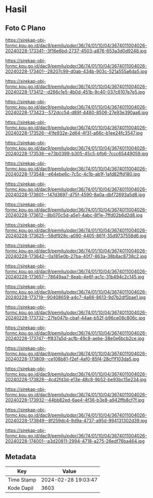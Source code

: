 # Hasil

## Foto C Plano

https://sirekap-obj-formc.kpu.go.id/dac9/pemilu/pdpr/36/74/01/10/04/3674011004026-20240228-173341--3f16e6bd-2737-4503-a876-653a3d0d9248.jpg

https://sirekap-obj-formc.kpu.go.id/dac9/pemilu/pdpr/36/74/01/10/04/3674011004026-20240228-173401--28207c99-d0ab-434b-903c-521a555a6da5.jpg

https://sirekap-obj-formc.kpu.go.id/dac9/pemilu/pdpr/36/74/01/10/04/3674011004026-20240228-173412--d266c1e5-4b0d-451b-9c40-037c6107e7e5.jpg

https://sirekap-obj-formc.kpu.go.id/dac9/pemilu/pdpr/36/74/01/10/04/3674011004026-20240228-173423--572dcc54-d89f-4480-8506-27e93e390aa6.jpg

https://sirekap-obj-formc.kpu.go.id/dac9/pemilu/pdpr/36/74/01/10/04/3674011004026-20240228-173526--41fe932e-2d64-4f31-a66c-b1ee24fc3547.jpg

https://sirekap-obj-formc.kpu.go.id/dac9/pemilu/pdpr/36/74/01/10/04/3674011004026-20240228-173536--e73b0399-b305-45c5-bfb6-7ccc65449059.jpg

https://sirekap-obj-formc.kpu.go.id/dac9/pemilu/pdpr/36/74/01/10/04/3674011004026-20240228-173548--e64ebe6c-7c5c-4c1b-ab1f-1afd82ffd180.jpg

https://sirekap-obj-formc.kpu.go.id/dac9/pemilu/pdpr/36/74/01/10/04/3674011004026-20240228-173601--147d3697-d75f-4590-8a0a-dbf72693a5d8.jpg

https://sirekap-obj-formc.kpu.go.id/dac9/pemilu/pdpr/36/74/01/10/04/3674011004026-20240228-173612--8b070c5d-a5e1-4abc-8f1e-7ffd02b6d2d8.jpg

https://sirekap-obj-formc.kpu.go.id/dac9/pemilu/pdpr/36/74/01/10/04/3674011004026-20240228-173625--58df928c-a090-4405-861f-35d9737558d6.jpg

https://sirekap-obj-formc.kpu.go.id/dac9/pemilu/pdpr/36/74/01/10/04/3674011004026-20240228-173642--0a185e0b-27ba-40f7-863a-38b8ac8738c2.jpg

https://sirekap-obj-formc.kpu.go.id/dac9/pemilu/pdpr/36/74/01/10/04/3674011004026-20240228-173657--78649aa7-8eab-4e6f-ac1c-31b494c2c145.jpg

https://sirekap-obj-formc.kpu.go.id/dac9/pemilu/pdpr/36/74/01/10/04/3674011004026-20240228-173719--90408659-a4c7-4a66-8613-9d7b2df5bae1.jpg

https://sirekap-obj-formc.kpu.go.id/dac9/pemilu/pdpr/36/74/01/10/04/3674011004026-20240228-173732--27fe047b-cbaf-44ae-b52f-b96ce08c806c.jpg

https://sirekap-obj-formc.kpu.go.id/dac9/pemilu/pdpr/36/74/01/10/04/3674011004026-20240228-173747--ff837a5d-acfb-49c8-aebe-38e0e6bcb2ce.jpg

https://sirekap-obj-formc.kpu.go.id/dac9/pemilu/pdpr/36/74/01/10/04/3674011004026-20240228-173809--ce108b81-f2ef-4af0-85f4-28cf1f103da5.jpg

https://sirekap-obj-formc.kpu.go.id/dac9/pemilu/pdpr/36/74/01/10/04/3674011004026-20240228-173828--4cd2fd3d-e13e-48c8-9b52-be93bc15e234.jpg

https://sirekap-obj-formc.kpu.go.id/dac9/pemilu/pdpr/36/74/01/10/04/3674011004026-20240228-173932--44bb82ed-6ae4-4f36-b3e8-a942ffb8cf7f.jpg

https://sirekap-obj-formc.kpu.go.id/dac9/pemilu/pdpr/36/74/01/10/04/3674011004026-20240228-173949--8f259dc4-9d9a-4737-a95d-994131302d39.jpg

https://sirekap-obj-formc.kpu.go.id/dac9/pemilu/pdpr/36/74/01/10/04/3674011004026-20240228-174001--a3d20811-2994-4718-a275-26edf76ba464.jpg


## Metadata

| Key        | Value               |
| ---------- | ------------------- |
| Time Stamp | 2024-02-28 19:03:47 |
| Kode Dapil | 3603                |



